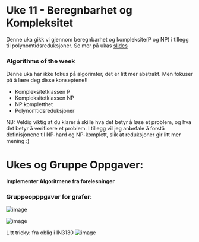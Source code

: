 # Uke 11 - Beregnbarhet og Kompleksitet

Denne uka gikk vi gjennom beregnbarhet og kompleksite(P og NP) i tillegg til polynomtidsreduksjoner. Se mer på ukas [slides](https://github.com/amaduswaray/IN2010-Gruppe-5/blob/main/Uke%2006/IN2010%20Uke%206.pdf)

### Algorithms of the week
Denne uka har ikke fokus på algorimter, det er litt mer abstrakt. Men fokuser på å lære deg disse konseptene!!
* Kompleksitetklassen P
* Kompleksitetklassen NP
* NP kompletthet
* Polynomtidsreduksjoner


NB: Veldig viktig at du klarer å skille hva det betyr å løse et problem, og hva det betyr å verifisere et problem. I tillegg vil jeg anbefale å forstå definisjonene til NP-hard og NP-komplett, slik at reduksjoner gir litt mer mening :)


# Ukes og Gruppe Oppgaver:

**Implementer Algoritmene fra forelesninger**

### Gruppeopppgaver for grafer:

![image](https://user-images.githubusercontent.com/86655546/202808056-cfff618c-1cb9-4eac-94ac-52c0c9ad6a4b.png)

![image](https://user-images.githubusercontent.com/86655546/202808096-aafe5475-1aec-4df1-87f2-4777ba102efe.png)

Litt tricky: fra oblig i IN3130
![image](https://user-images.githubusercontent.com/86655546/202808163-1dc13318-14a1-45ac-b817-28c2d0f6bee2.png)




